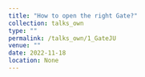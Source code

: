 ```yaml
---
title: "How to open the right Gate?"
collection: talks_own
type: ""
permalink: /talks_own/1_GateJU
venue: ""
date: 2022-11-18
location: None
---
```

